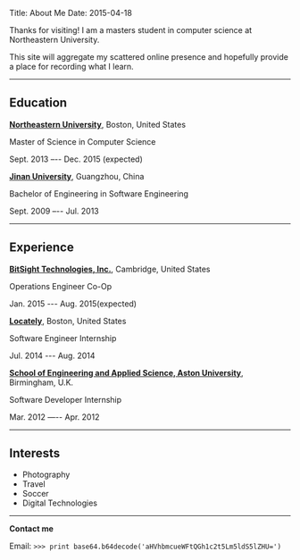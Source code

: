 Title: About Me
Date: 2015-04-18

Thanks for visiting! I am a masters student in computer science at Northeastern University.

This site will aggregate my scattered online presence and hopefully provide a place for recording what I learn. 

-------
## Education

[**Northeastern University**](https://www.northeastern.edu/), Boston, United States

Master of Science in Computer Science

Sept. 2013 –-- Dec. 2015 (expected)

[**Jinan University**](http://www.jnu.edu.cn), Guangzhou, China

Bachelor of Engineering in Software Engineering

Sept. 2009 –-- Jul. 2013

-------
## Experience
[**BitSight Technologies, Inc.**](http://www.bitsighttech.com/), Cambridge, United States

Operations Engineer Co-Op

Jan. 2015 --- Aug. 2015(expected)

[**Locately**](http://www.locately.com/), Boston, United States

Software Engineer Internship

Jul. 2014 --- Aug. 2014

[**School of Engineering and Applied Science, Aston University**](http://www.aston.ac.uk/eas/), Birmingham, U.K.

Software Developer Internship

Mar. 2012 —-- Apr. 2012

-------
## Interests

* Photography
* Travel
* Soccer
* Digital Technologies

-------
**Contact me**

Email:
`>>> print base64.b64decode('aHVhbmcueWFtQGh1c2t5Lm5ldS5lZHU=')`
